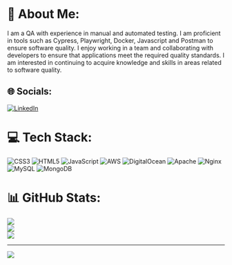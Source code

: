 # 💫 About Me:
I am a QA with experience in manual and automated testing. I am proficient in tools such as Cypress, Playwright, Docker, Javascript and Postman to ensure software quality. I enjoy working in a team and collaborating with developers to ensure that applications meet the required quality standards. I am interested in continuing to acquire knowledge and skills in areas related to software quality.


## 🌐 Socials:
[![LinkedIn](https://img.shields.io/badge/LinkedIn-%230077B5.svg?logo=linkedin&logoColor=white)](https://linkedin.com/in/emiliano-adrian-palacio) 

# 💻 Tech Stack:
![CSS3](https://img.shields.io/badge/css3-%231572B6.svg?style=for-the-badge&logo=css3&logoColor=white) ![HTML5](https://img.shields.io/badge/html5-%23E34F26.svg?style=for-the-badge&logo=html5&logoColor=white) ![JavaScript](https://img.shields.io/badge/javascript-%23323330.svg?style=for-the-badge&logo=javascript&logoColor=%23F7DF1E) ![AWS](https://img.shields.io/badge/AWS-%23FF9900.svg?style=for-the-badge&logo=amazon-aws&logoColor=white) ![DigitalOcean](https://img.shields.io/badge/DigitalOcean-%230167ff.svg?style=for-the-badge&logo=digitalOcean&logoColor=white) ![Apache](https://img.shields.io/badge/apache-%23D42029.svg?style=for-the-badge&logo=apache&logoColor=white) ![Nginx](https://img.shields.io/badge/nginx-%23009639.svg?style=for-the-badge&logo=nginx&logoColor=white) ![MySQL](https://img.shields.io/badge/mysql-%2300f.svg?style=for-the-badge&logo=mysql&logoColor=white) ![MongoDB](https://img.shields.io/badge/MongoDB-%234ea94b.svg?style=for-the-badge&logo=mongodb&logoColor=white)
# 📊 GitHub Stats:
![](https://github-readme-stats.vercel.app/api?username=mhooes&theme=dark&hide_border=false&include_all_commits=true&count_private=true)<br/>
![](https://github-readme-streak-stats.herokuapp.com/?user=mhooes&theme=dark&hide_border=false)<br/>
![](https://github-readme-stats.vercel.app/api/top-langs/?username=mhooes&theme=dark&hide_border=false&include_all_commits=true&count_private=true&layout=compact)

---
[![](https://visitcount.itsvg.in/api?id=mhooes&icon=0&color=12)](https://visitcount.itsvg.in)

<!-- Proudly created with GPRM ( https://gprm.itsvg.in ) -->
